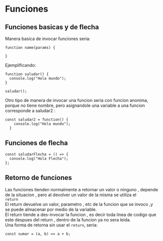 # Funciones

## Funciones basicas y de flecha

Manera basica de invocar funciones seria:

```
function name(params) {

}
```

Ejemplificando:

```
function saludar() {
  console.log("Hola mundo");
}

saludar();
```

Otro tipo de manera de invocar una funcion seria con funcion anonima, porque no tiene nombre, pero asignandole una variable a una funcion corresponde a saludar2 :

```
const saludar2 = function() {
    console.log("Hola mundo");
  }
```
## Funciones de flecha 
```
const saludarFlecha = () => {
  console.log("Hola Flecha");
};
```
## Retorno de funciones 
Las funciones tienden normalmente a retornar un valor o ninguno , depende de la situacion , pero al devolver un valor de la misma se utiliza el   
`return`  
El return devuelve un valor, parametro , etc de la funcion que se invoco ,y se puede almacenar por medio de la variable.  
El return tiende a des-invocar la funcion , es decir toda linea de codigo que este despues del return , dentro de la funcion ya no sera leida.  
Una forma de retorna sin usar el `return`, seria: 
```
const sumar = (a, b) => a + b;
```
